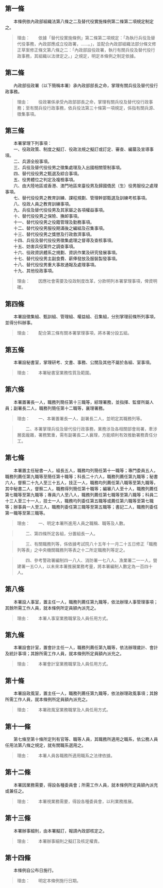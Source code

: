第一條 
-------
　　本條例依內政部組織法第八條之二及替代役實施條例第二條第二項規定制定之。  
> 理由：　　依據「替代役實施條例」第二條第二項規定：「為執行兵役及替代役事務，內政部應成立役政署，……。」，並配合內政部組織法部分條文修正草案修正條文第八條之二：「內政部設役政署，執行有關兵役及替代役行政事務，其組織以法律定之。」之規定，明定本條例之制定依據。



第二條 
-------
　　內政部役政署（以下簡稱本署）承內政部部長之命，掌理有關兵役及替代役行政事務。  
> 理由：　　役政署係承受內政部部長之命，掌理有關兵役及替代役行政事務；至有關兵役行政事務，依兵役法第三十條第一項規定，係指有關兵源、徵集事項。



第三條 
-------
　　本署掌理下列事項：  
　　一、役政政策、制度之擬訂、役政法規之擬訂或訂定、審查、編纂及宣導事項。  
　　二、兵源全般事項。  
　　三、兵役及替代役役男之徵集處理及入出國相關管制事項。  
　　四、替代役役男之甄選及綜合事項。  
　　五、役男體位之判定及複檢事項。  
　　六、由大陸地區或香港、澳門地區來臺役男及歸國僑民（生）役男服役之處理事項。  
　　七、替代役役男之教育訓練、課程規劃、管理幹部甄選及訓練考核事項。  
　　八、役政人員之教育訓練事項。  
　　九、兵役及替代役役男及其家屬之各項權益事項。  
　　十、替代役役男之保險、撫卹事項。  
　　十一、替代役役男之役籍管理及勤務事項。  
　　十二、替代役役男服役期滿後之編組及召集事項。  
　　十三、替代役役男之獎懲及行政救濟事項。  
　　十四、兵役及替代役役男徵集處理之督導及查核事項。  
　　十五、妨害兵役案件之調查事項。  
　　十六、役政資訊體系之規劃、資訊作業及研究發展事項。  
　　十七、替代役役男主副食費、薪俸發放及服裝製發事項。  
　　十八、替代役役男重大事故通報及處理事項。  
　　十九、其他役政事項。  
> 理由：　　因應社會需要及役政制度改革，分款明列本署掌理事項，俾資明確。



第四條 
-------
　　本署設徵集組、甄訓組、管理組、權益組、召集組，分別掌理前條所列事項，並得分科辦事。  
> 理由：　　配合第三條有關本署掌理事項，將本署分設五組。



第五條 
-------
　　本署設秘書室，掌理研考、文書、事務、公關及其他不屬於各組、室事項。  
> 理由：　　本署秘書室業務性質及範圍。



第六條 
-------
　　本署置署長一人，職務列簡任第十三職等，綜理署務，並指揮、監督所屬人員；副署長二人，職務列簡任第十二職等，襄理署務。  
> 理由：　　一、本署置署長一人、副署長二人，並明定其職務列等。

> 　　二、本署掌理兵役及替代役行政事務，業務涉及各相關部會局署，牽涉層面龐雜，署務繁重，需有副署長二人襄理，方能順利有效推動署務責任分工。



第七條 
-------
　　本署置主任秘書一人，組長五人，職務均列簡任第十一職等；專門委員五人，職務列薦任第九職等至簡任第十職等；科長二十六人，職務列薦任第九職等；秘書六人，督察二十九人至三十五人，技正一人，職務均列薦任第八職等至第九職等，其中秘書二人，督察二人，職務得列簡任第十職等；編審八人至十人，職務列薦任第七職等至第九職等；專員六人至八人，職務列薦任第七職等至第八職等；科員二十三人至三十一人，技士一人，職務均列委任第五職等或薦任第六職等至第七職等；辦事員一人至三人，職務列委任第三職等至第五職等；書記二人，職務列委任第一職等至第三職等。  
> 理由：　　一、明定本署所進用人員之職稱、職等及人數。

> 　　二、第四條所定各組，分置組長一人。

> 　　三、有關職務列等，係依據考試院八十五年十一月二十五日修正「職務列等表」之中央機關職務列等表之十二所定職務列等定之。

> 　　四、參考警政署編制四一八人、消防署一七八人、漁業署二一一人，營建署一五○人，以未來本署推展業務考量，將本署編制人數定為一百四十人。



第八條 
-------
　　本署設人事室，置主任一人，職務列薦任第九職等，依法辦理人事管理事項；其餘所需工作人員，就本條例所定員額內派充之。  
> 理由：　　本署人事室業務職掌及人員任用方式。



第九條 
-------
　　本署設會計室，置會計主任一人，職務列薦任第九職等，依法辦理歲計、會計及統計事項；其餘所需工作人員，就本條例所定員額內派充之。  
> 理由：　　本署會計室業務職掌及人員任用方式。



第十條 
-------
　　本署設政風室，置主任一人，職務列薦任第九職等，依法辦理政風事項；其餘所需工作人員，就本條例所定員額內派充之。  
> 理由：　　本署政風室業務職掌及人員任用方式。



第十一條 
---------
　　第七條至第十條所定列有官等、職等人員，其職務所適用之職系，依公務人員任用法第八條之規定，就有關職系選用之。  
> 理由：　　本署人員各職務所適用職系之法律依據。



第十二條 
---------
　　本署因業務需要，得設各種委員會；所需工作人員，就本條例所定員額內派充或兼任之。  
> 理由：　　本署視業務需要，得設各種委員會，以利業務推展。



第十三條 
---------
　　本署辦事細則，由本署擬訂，報請內政部核定之。  
> 理由：　　本署辦事細則之擬訂及核定權責。



第十四條 
---------
　　本條例自公布日施行。  
> 理由：　　明定本條例施行日期。